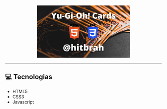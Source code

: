 <p align="center">
    <img width="300" src="./assets/images/Tips Calculator.jpg">
</p>

-------
## 💻 Tecnologias
- HTML5
- CSS3
- Javascript
